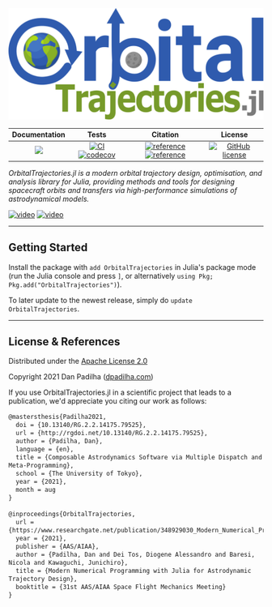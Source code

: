 ![OrbitalTrajectories.jl](docs/src/assets/logo.svg?raw=true)

| **Documentation**   |  **Tests**     |  Citation| License
|:--------:|:----------------------:|:-----:|:-----:|
|[![](https://img.shields.io/badge/docs-online-blue.svg)](https://dpad.github.io/OrbitalTrajectories.jl/stable/)| [![CI](https://github.com/dpad/OrbitalTrajectories.jl/workflows/CI/badge.svg)](https://github.com/dpad/OrbitalTrajectories.jl/actions) [![codecov](https://codecov.io/gh/dpad/OrbitalTrajectories.jl/branch/master/graph/badge.svg)](https://codecov.io/gh/dpad/OrbitalTrajectories.jl) | [![reference](https://img.shields.io/badge/Thesis%20%28as%20of%20v0.2.0dev%29-Padilha%202021-brightgreen)](https://www.researchgate.net/publication/353906343_Composable_Astrodynamics_Software_via_Multiple_Dispatch_and_Meta-Programming) [![reference](https://img.shields.io/badge/Paper%20%28as%20of%20v0.1.1%29-Padilha%20et%20al%202021-brightgreen)](https://dpadilha.com/Padilha%20-%20AAS%2021-303.pdf) | [![GitHub license](https://img.shields.io/github/license/dpad/OrbitalTrajectories.jl)](LICENSE)

*OrbitalTrajectories.jl is a modern orbital trajectory design, optimisation, and analysis library for Julia, providing methods and tools for designing spacecraft orbits and transfers via high-performance simulations of astrodynamical models.*

[![video](https://img.shields.io/badge/Presentation-AAS%2FAIAA%20Conference-brightgreen)](https://www.youtube.com/watch?v=FMVOUvWNlLE) [![video](https://img.shields.io/badge/Presentation-JuliaCon%202021-brightgreen)](https://www.youtube.com/watch?v=iJr_lU7_7Go)

---

## Getting Started

Install the package with ```add OrbitalTrajectories``` in Julia's package
mode (run the Julia console and press ```]```, or alternatively ```using Pkg;
Pkg.add("OrbitalTrajectories")```).

To later update to the newest release, simply do ```update OrbitalTrajectories```.

---

## License & References
Distributed under the [Apache License 2.0](LICENSE)

Copyright 2021 Dan Padilha ([dpadilha.com](http://www.dpadilha.com))

If you use OrbitalTrajectories.jl in a scientific project that leads to a publication, we'd appreciate you citing our work as follows:
```
@mastersthesis{Padilha2021,
  doi = {10.13140/RG.2.2.14175.79525},
  url = {http://rgdoi.net/10.13140/RG.2.2.14175.79525},
  author = {Padilha, Dan},
  language = {en},
  title = {Composable Astrodynamics Software via Multiple Dispatch and Meta-Programming},
  school = {The University of Tokyo},
  year = {2021},
  month = aug
}

@inproceedings{OrbitalTrajectories,
  url = {https://www.researchgate.net/publication/348929030_Modern_Numerical_Programming_with_Julia_for_Astrodynamic_Trajectory_Design},
  year = {2021},
  publisher = {AAS/AIAA},
  author = {Padilha, Dan and Dei Tos, Diogene Alessandro and Baresi, Nicola and Kawaguchi, Junichiro},
  title = {Modern Numerical Programming with Julia for Astrodynamic Trajectory Design},
  booktitle = {31st AAS/AIAA Space Flight Mechanics Meeting}
}
```
